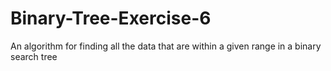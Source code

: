 # Binary-Tree-Exercise-6
An algorithm for finding all the data that are within a given range in a binary search tree
